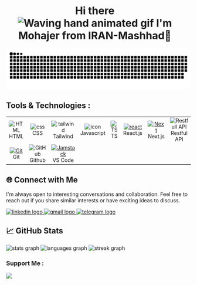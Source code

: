 <div align="left">
 <div align="center">
   <h1 style="margin-right: 20px;">
    Hi there <img src="https://raw.githubusercontent.com/nixin72/nixin72/master/wave.gif" alt="Waving hand animated gif"
      height="45" width="45" /> I'm Mohajer from IRAN-Mashhad💖
  </h1>
 </div>
<img src="https://raw.githubusercontent.com/MrMDrX/MrMDrX/output/snake.svg" alt="Snake animation" />
 
###

## Tools & Technologies :

<table>
  <tr>
    <td align="center"  width="96">
        <img src="https://skillicons.dev/icons?i=html" width="48" height="48" alt="HTML" />
      <br>HTML
    </td>
    <td align="center" width="96">
        <img src="https://skillicons.dev/icons?i=css" width="48" height="48" alt="css" />
      <br>CSS
    </td>
    <td align="center" width="96">
        <img src="https://skillicons.dev/icons?i=tailwind" width="48" height="48" alt="tailwind" />
      <br>Tailwind
    </td>
    <td align="center" width="96">
        <img src="https://techstack-generator.vercel.app/js-icon.svg" alt="icon" width="65" height="65" />
      <br>Javascript
    </td>
   </td>  
     <td align="center"  width="96">
      <img src="https://techstack-generator.vercel.app/ts-icon.svg" alt="TS" width="40" height="40"/>
      <br>TS
    </td>
   </td>  
   </td>  
     <td align="center"  width="96">
      <a href="https://reactjs.org/" target="_blank"> <img src="https://techstack-generator.vercel.app/react-icon.svg" alt="react" width="40" height="40"/> </a> 
      <br>React.js
    </td>
   </td>  
     <td align="center"  width="96">
      <a href="https://nextjs.org/" target="_blank"> <img src="https://techstack-generator.vercel.app/nginx-icon.svg" alt="Next" width="40" height="40"/> </a> 
      <br>Next.js
    </td>
     <td align="center"  width="96">
      <img src="https://techstack-generator.vercel.app/restapi-icon.svg" alt="Restfull API" width="40" height="40"/> 
      <br>Restful API
    </td>
</tr>
<tr>
    <td align="center" width="96">
      <a href="#git" >
        <img src="https://upload.wikimedia.org/wikipedia/commons/thumb/3/3f/Git_icon.svg/1200px-Git_icon.svg.png" width="48" height="48" alt="Git" />
      </a>
      <br>Git
    </td>
    <td align="center" width="96">
        <img src="https://user-images.githubusercontent.com/25181517/192108374-8da61ba1-99ec-41d7-80b8-fb2f7c0a4948.png" width="48" height="48" alt="GitHub" />
      <br>Github
    </td>
 <td align="center"  width="96">
      <a href="#vscode">
        <img src="https://upload.wikimedia.org/wikipedia/commons/9/9a/Visual_Studio_Code_1.35_icon.svg" width="48" height="48" alt="Jamstack" />
      </a>
      <br>VS Code
    </td>
</tr>
</table>

###

## 🌐 Connect with Me

I'm always open to interesting conversations and collaboration. Feel free to reach out if you share similar interests or have exciting ideas to discuss.

<div align="left">
  <a href="https://www.linkedin.com/in/mohammadhosein-mohajer-33ba07248" target="_blank">
  <img src="https://img.shields.io/static/v1?message=LinkedIn&logo=linkedin&label=&color=0077B5&logoColor=white&labelColor=&style=for-the-badge" height="35" alt="linkedin logo"  />
</a>
<a href="mailto:mohammadmohajer81@yahoo.com" target="_blank">
  <img src="https://img.shields.io/static/v1?message=Gmail&logo=gmail&label=&color=D14836&logoColor=white&labelColor=&style=for-the-badge" height="35" alt="gmail logo"  />
</a>
<a href="https://t.me/mohajer_2002" target="_blank">
  <img src="https://img.shields.io/static/v1?message=Telegram&logo=telegram&label=&color=2CA5E0&logoColor=white&labelColor=&style=for-the-badge" height="35" alt="telegram logo"  />
</a>
</div>

###

## 📈 GitHub Stats

<div>
  <img src="https://github-readme-stats.vercel.app/api?username=Mohajer2002&hide_title=false&hide_rank=false&show_icons=true&include_all_commits=true&count_private=true&disable_animations=false&theme=dracula&locale=en&hide_border=false" height="150" alt="stats graph"/>
  <img src="https://github-readme-stats.vercel.app/api/top-langs?username=Mohajer2002&locale=en&hide_title=false&layout=compact&card_width=320&langs_count=6&theme=dracula&hide_border=false" height="150" alt="languages graph"/>
  <img src="https://streak-stats.demolab.com?user=Mohajer2002&locale=en&mode=daily&theme=dracula&hide_border=false&border_radius=5&order=3" height="150" alt="streak graph"/>
</div>

###

<h3>Support Me :</h3>
<a href="https://www.coffeebede.com/mohajer2002"><img class="img-fluid" src="https://coffeebede.ir/DashboardTemplateV2/app-assets/images/banner/default-yellow.svg" width="250" /></a>
